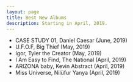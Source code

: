```yaml
---
layout: page
title: Best New Albums
description: Starting in April, 2019.
---
```


* CASE STUDY 01, Daniel Caesar (June, 2019)
* U.F.O.F, Big Thief (May, 2019)
* Igor, Tyler the Creator (May, 2019)
* I Am Easy to Find, The National (April, 2019)
* ARIZONA baby, Kevin Abstract (April, 2019)
* Miss Universe, Nil&uuml;fur Yanya (April, 2019)